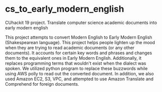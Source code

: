 # cs_to_early_modern_english
CUhackit 19 project. Translate computer science academic documents into early modern english

This project attempts to convert Modern English to Early Modern English (Shakespearean language). This project helps people lighten up the mood when they are trying to read academic documents (or any other documents).
It accounts for certain key words and phrases and changes them to the equivalent ones in Early Modern English.
Additionally, it replaces programming terms that wouldn't exist when the dialect was spoken.
We utilized python program to replace these buzzwords while using AWS polly to read out the converted document. In addition, we also used Amazon EC2, S3, VPC, and attempted to use Amazon Translate and Comprehend for foreign documents.
